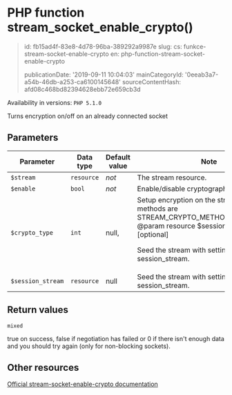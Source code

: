 PHP function stream_socket_enable_crypto()
==========================================

> id: fb15ad4f-83e8-4d78-96ba-389292a9987e
> slug:
> 	cs: funkce-stream-socket-enable-crypto
> 	en: php-function-stream-socket-enable-crypto
> 
> publicationDate: '2019-09-11 10:04:03'
> mainCategoryId: '0eeab3a7-a54b-46db-a253-ca6100145648'
> sourceContentHash: afd08c468bd82394628ebb72e659cb3d

Availability in versions: `PHP 5.1.0`

Turns encryption on/off on an already connected socket


Parameters
--------------

| Parameter | Data type | Default value | Note |
|-----|-----|-----|-----|
| `$stream` | `resource` | *not* | The stream resource. |
| `$enable` | `bool` | *not* | Enable/disable cryptography on the stream. |
| `$crypto_type` | `int` | null, | Setup encryption on the stream. Valid methods are STREAM_CRYPTO_METHOD_SSLv2_CLIENT @param resource $session_stream [optional] <p> Seed the stream with settings from session_stream. |
| `$session_stream` | `resource` | null | Seed the stream with settings from session_stream. |


Return values
----------------

`mixed`

true on success, false if negotiation has failed or
0 if there isn't enough data and you should try again
(only for non-blocking sockets).

Other resources
------------

[Official stream-socket-enable-crypto documentation](https://www.php.net/manual/en/function.stream-socket-enable-crypto.php)
